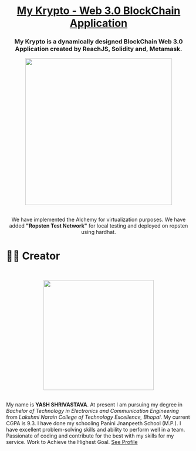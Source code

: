 <a href="https://my-krypto.netlify.app/" target="_blank"><h1 align="center">My Krypto - Web 3.0 BlockChain Application</h1></a>

<div align="center">
  <h3>My Krypto is a dynamically designed BlockChain Web 3.0 Application created by ReachJS, Solidity and, Metamask.</h3>
  <img src="https://github.com/yashshrivastavaa/MyKrypto/blob/9a36bdc0bcd5d6120810fe9c749d15488eecde43/client/images/Sample%20SS.jpg" height="400">
  <p></br>We have implemented the Alchemy for virtualization purposes. We have added <b>"Ropsten Test Network"</b> for local testing and deployed on ropsten using hardhat.</p>
</div>

# 👨‍🎨 Creator 
&nbsp;&nbsp;&nbsp;&nbsp;&nbsp;&nbsp;&nbsp;&nbsp;&nbsp;&nbsp;&nbsp;&nbsp;&nbsp;&nbsp;&nbsp;&nbsp;&nbsp;&nbsp;&nbsp;&nbsp;&nbsp;&nbsp;&nbsp;&nbsp;&nbsp;&nbsp;&nbsp;&nbsp;&nbsp;&nbsp;&nbsp;&nbsp;&nbsp;&nbsp;&nbsp;
<div align= "center"><img src="https://github.com/yashshrivastavaa/Mask-Detection-Security/blob/main/Project%20Documentation/Contributers/My%20Image.jpg" width="300" height="300"/>
</div> 
</br>

My name is **YASH SHRIVASTAVA**. At present I am pursuing my degree in *Bachelor of Technology in Electronics and Communication Engineering* from *Lakshmi Narain College of Technology Excellence, Bhopal*. My current CGPA is 9.3. I have done my schooling Panini Jnanpeeth School (M.P.). I have excellent problem-solving skills and ability to perform well in a team. Passionate of coding and contribute for the best with my skills for my service. Work to Achieve the Highest Goal. [See Profile](https://www.linkedin.com/in/yash-shrivastava-a116a81b3/) 
